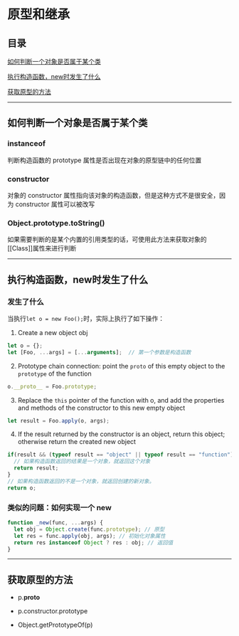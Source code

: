 # 原型和继承

## 目录

[如何判断一个对象是否属于某个类](#jump1)

[执行构造函数，new时发生了什么](#jump2)

[ 获取原型的方法](#jump3)

[](#jump)

[](#jump)

[](#jump)

---	

<span id="jump1"></span>

## 如何判断一个对象是否属于某个类

### instanceof

判断构造函数的 prototype 属性是否出现在对象的原型链中的任何位置

### constructor

对象的 constructor 属性指向该对象的构造函数，但是这种方式不是很安全，因为 constructor 属性可以被改写

### Object.prototype.toString() 

如果需要判断的是某个内置的引用类型的话，可使用此方法来获取对象的[[Class]]属性来进行判断

---

<span id="jump2"></span>

## 执行构造函数，new时发生了什么

### 发生了什么

当执行```let o = new Foo();```时，实际上执行了如下操作：

1. Create a new object obj

```javascript
let o = {};
let [Foo, ...args] = [...arguments];  // 第一个参数是构造函数
```

2. Prototype chain connection: point the ```proto``` of this empty object to the ```prototype``` of the function 

```javascript
o.__proto__ = Foo.prototype;
```

3. Replace the ```this``` pointer of the function with o, and add the properties and methods of the constructor to this new empty object

```javascript
let result = Foo.apply(o, args);
```

4. If the result returned by the constructor is an object, return this object; otherwise return the created new object

```javascript
if(result && (typeof result == "object" || typeof result == "function")){
  // 如果构造函数返回的结果是一个对象，就返回这个对象
  return result;
}
// 如果构造函数返回的不是一个对象，就返回创建的新对象。
return o;
```

### 类似的问题：如何实现一个 new

```javascript
function _new(func, ...args) {
  let obj = Object.create(func.prototype); // 原型
  let res = func.apply(obj, args); // 初始化对象属性
  return res instanceof Object ? res : obj; // 返回值
}
```

---

<span id="jump3"></span>

##  获取原型的方法

- p.__proto__

- p.constructor.prototype

- Object.getPrototypeOf(p)